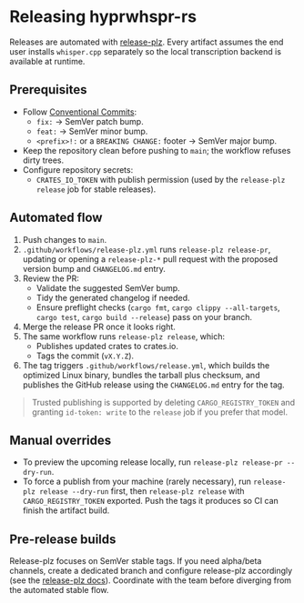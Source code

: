 # Releasing hyprwhspr-rs

Releases are automated with [release-plz](https://crates.io/crates/release-plz). Every artifact assumes the end user installs `whisper.cpp` separately so the local transcription backend is available at runtime.

## Prerequisites

- Follow [Conventional Commits](https://www.conventionalcommits.org/):
  - `fix:` → SemVer patch bump.
  - `feat:` → SemVer minor bump.
  - `<prefix>!:` or a `BREAKING CHANGE:` footer → SemVer major bump.
- Keep the repository clean before pushing to `main`; the workflow refuses dirty trees.
- Configure repository secrets:
  - `CRATES_IO_TOKEN` with publish permission (used by the `release-plz release` job for stable releases).

## Automated flow

1. Push changes to `main`.
2. `.github/workflows/release-plz.yml` runs `release-plz release-pr`, updating or opening a `release-plz-*` pull request with the proposed version bump and `CHANGELOG.md` entry.
3. Review the PR:
   - Validate the suggested SemVer bump.
   - Tidy the generated changelog if needed.
   - Ensure preflight checks (`cargo fmt`, `cargo clippy --all-targets`, `cargo test`, `cargo build --release`) pass on your branch.
4. Merge the release PR once it looks right.
5. The same workflow runs `release-plz release`, which:
   - Publishes updated crates to crates.io.
   - Tags the commit (`vX.Y.Z`).
6. The tag triggers `.github/workflows/release.yml`, which builds the optimized Linux binary, bundles the tarball plus checksum, and publishes the GitHub release using the `CHANGELOG.md` entry for the tag.

> Trusted publishing is supported by deleting `CARGO_REGISTRY_TOKEN` and granting `id-token: write` to the `release` job if you prefer that model.

## Manual overrides

- To preview the upcoming release locally, run `release-plz release-pr --dry-run`.
- To force a publish from your machine (rarely necessary), run `release-plz release --dry-run` first, then `release-plz release` with `CARGO_REGISTRY_TOKEN` exported. Push the tags it produces so CI can finish the artifact build.

## Pre-release builds

Release-plz focuses on SemVer stable tags. If you need alpha/beta channels, create a dedicated branch and configure release-plz accordingly (see the [release-plz docs](https://release-plz.dev/docs/)). Coordinate with the team before diverging from the automated stable flow.
